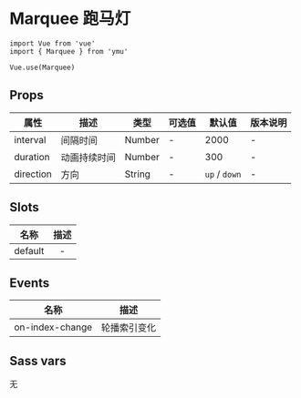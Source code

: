 # Marquee 跑马灯

```JS
import Vue from 'vue'
import { Marquee } from 'ymu'

Vue.use(Marquee)
```

## Props

| 属性 | 描述 | 类型 | 可选值 | 默认值 | 版本说明 |
| - | - | - | - | - | - |
| interval | 间隔时间 | Number | - | 2000 | - |
| duration | 动画持续时间 | Number | - | 300 | - |
| direction | 方向 | String | - | `up` / `down` | - |

## Slots

| 名称 | 描述 |
| :-: | :-: |
| default | - |

## Events

| 名称 | 描述 |
| :-: | :-: |
| on-index-change | 轮播索引变化 |

## Sass vars

无